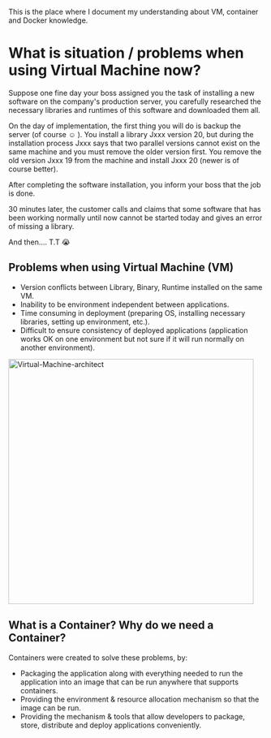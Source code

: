 This is the place where I document my understanding about VM, container and Docker knowledge. 

# What is situation / problems when using Virtual Machine now?

Suppose one fine day your boss assigned you the task of installing a new software on the company's production server, you carefully researched the necessary libraries and runtimes of this software and downloaded them all.

On the day of implementation, the first thing you will do is backup the server (of course ☺ ). You install a library Jxxx version 20, but during the installation process Jxxx says that two parallel versions cannot exist on the same machine and you must remove the older version first. You remove the old version Jxxx 19 from the machine and install Jxxx 20 (newer is of course better).

After completing the software installation, you inform your boss that the job is done.

30 minutes later, the customer calls and claims that some software that has been working normally until now cannot be started today and gives an error of missing a library. 

And then.... T.T 😭

## Problems when using Virtual Machine (VM)
- Version conflicts between Library, Binary, Runtime installed on the same VM.
- Inability to be environment independent between applications.
- Time consuming in deployment (preparing OS, installing necessary libraries, setting up environment, etc.).
- Difficult to ensure consistency of deployed applications (application works OK on one environment but not sure if it will run normally on another environment).

<img width="483" alt="Virtual-Machine-architect" src="https://github.com/user-attachments/assets/1f1f0894-138c-40e8-b386-781583e1438d" />

## What is a Container? Why do we need a Container?
Containers were created to solve these problems, by:
- Packaging the application along with everything needed to run the application into an image that can be run anywhere that supports containers.
- Providing the environment & resource allocation mechanism so that the image can be run.
- Providing the mechanism & tools that allow developers to package, store, distribute and deploy applications conveniently.

